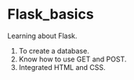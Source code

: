 # Flask_basics

Learning about Flask.

1. To create a database.
2. Know how to use GET and POST.
3. Integrated HTML and CSS.
